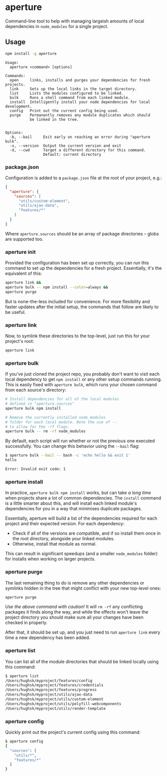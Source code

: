 # aperture #

Command-line tool to help with managing largeish amounts of local dependencies
in `node_modules` for a single project.

## Usage ##

``` bash
npm install -g aperture
```

```
Usage:
  aperture <command> [options]

Commands:
  open     links, installs and purges your dependencies for fresh projects.
  link     Sets up the local links in the target directory.
  list     Lists the modules configured to be linked.
  bulk     Runs a shell command from each linked module.
  install  Intelligently install your node dependencies for local development.
  config   Print out the current config being used.
  purge    Permanently removes any module duplicates which should
           be linked in the tree.


Options:
  -b, --bail     Exit early on reaching an error during "aperture bulk".
  -v, --version  Output the current version and exit
  -d, --cwd      Target a different directory for this command.
                 Default: current directory
```

### package.json ###

Configuration is added to a `package.json` file at the root of your project,
e.g.:

``` json
{
  "aperture": {
    "sources": [
      "utils/custom-element",
      "utils/ajax-data",
      "features/*"
    ]
  }
}
```

Where `aperture.sources` should be an array of package directories – globs are
supported too.

### aperture init ###

Provided the configuration has been set up correctly, you can run
this command to set up the dependencies for a fresh project. Essentially,
it's the equivalent of this:

``` bash
aperture link &&
aperture bulk -- npm install --color=always &&
aperture purge
```

But is none-the-less included for convenience. For more flexibility and faster
updates after the initial setup, the commands that follow are likely to be
useful.

### aperture link ###

Now, to symlink these directories to the top-level, just run this for your
project's root:

``` bash
aperture link
```

### aperture bulk ###

If you've just cloned the project repo, you probably don't want to visit
each local dependency to get `npm install` or any other setup commands running.
This is easily fixed with `aperture bulk`, which runs your chosen command from
each source's directory:

``` bash
# Install dependencies for all of the local modules
# defined in "aperture.sources"
aperture bulk npm install

# Remove the currently installed node_modules
# folder for each local module. Note the use of --
# to allow for the -rf flags.
aperture bulk -- rm -rf node_modules
```

By default, each script will run whether or not the previous one executed
successfully. You can change this behavior using the `--bail` flag:

``` bash
$ aperture bulk --bail -- bash -c 'echo hello && exit 1'
hello

Error: Invalid exit code: 1
```

### aperture install ###

In practice, `aperture bulk npm install` works, but can take *a long time*
when projects share a lot of common dependencies. The `install` command is
a little smarter about this, and will install each linked module's dependencies
for you in a way that minimises duplicate packages.

Essentially, aperture will build a list of the dependencies required for each
project and their expected version. For each dependency:

* Check if all of the versions are compatible, and if so install them once
  in the root directory, alongside your linked modules.
* Otherwise, install that module as normal.

This can result in significant speedups (and a smaller `node_modules` folder)
for installs when working on larger projects.

### aperture purge ###

The last remaining thing to do is remove any other dependencies or symlinks
hidden in the tree that might conflict with your new top-level ones:

``` bash
aperture purge
```

*Use the above command with caution!* It will `rm -rf` any conflicting
packages it finds along the way, and while the effects won't leave the project
directory you should make sure all your changes have been checked in properly.

After that, it should be set up, and you just need to run `aperture link`
every time a new dependency has been added.

### aperture list ###

You can list all of the module directories that should be linked locally using
this command:

``` bash
$ aperture list
/Users/hughsk/myproject/features/config
/Users/hughsk/myproject/features/credentials
/Users/hughsk/myproject/features/progress
/Users/hughsk/myproject/utils/ajax-data
/Users/hughsk/myproject/utils/custom-element
/Users/hughsk/myproject/utils/polyfill-webcomponents
/Users/hughsk/myproject/utils/render-template
```

### aperture config ###

Quickly print out the project's current config using this command:

``` bash
$ aperture config
{
  "sources": [
    "utils/*",
    "features/*"
  ]
}
```
